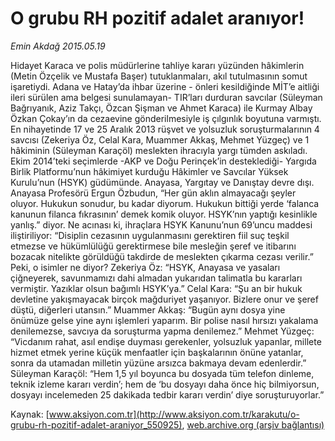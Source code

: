# O grubu RH pozitif adalet aranıyor!

*Emin Akdağ 2015.05.19*

<div class="pNewsDetailMainContent ctx_content" itemprop="articleBody">
 <p>
  Hidayet Karaca ve polis müdürlerine tahliye kararı yüzünden hâkimlerin (Metin Özçelik ve Mustafa Başer) tutuklanmaları, akıl tutulmasının somut işaretiydi. Adana ve Hatay’da ihbar üzerine - önleri kesildiğinde MİT’e aitliği ileri sürülen ama belgesi sunulamayan- TIR’ları durduran savcılar (Süleyman Bağrıyanık, Aziz Takçı, Özcan Şişman ve Ahmet Karaca) ile Kurmay Albay Özkan Çokay’ın da cezaevine gönderilmesiyle iş çılgınlık boyutuna varmıştı. En nihayetinde 17 ve 25 Aralık 2013 rüşvet ve yolsuzluk soruşturmalarının 4 savcısı (Zekeriya Öz, Celal Kara, Muammer Akkaş, Mehmet Yüzgeç) ve 1 hâkiminin (Süleyman Karaçöl) meslekten ihracıyla yargı tümden askıladı. Ekim 2014’teki seçimlerde -AKP ve Doğu Perinçek’in desteklediği- Yargıda Birlik Platformu’nun hâkimiyet kurduğu Hâkimler ve Savcılar Yüksek Kurulu’nun (HSYK) güdümünde. Anayasa, Yargıtay ve Danıştay devre dışı. Anayasa Profesörü Ergun Özbudun, “Her gün aklın almayacağı şeyler oluyor. Hukukun sonudur, bu kadar diyorum. Hukukun bittiği yerde ‘falanca kanunun filanca fıkrasının’ demek komik oluyor. HSYK’nın yaptığı kesinlikle yanlış.” diyor. Ne acınası ki, ihraçlara HSYK Kanunu’nun 69’uncu maddesi iliştiriliyor: “Disiplin cezasının uygulanmasını gerektiren fiil suç teşkil etmezse ve hükümlülüğü gerektirmese bile mesleğin şeref ve itibarını bozacak nitelikte görüldüğü takdirde de meslekten çıkarma cezası verilir.” Peki, o isimler ne diyor? Zekeriya Öz: “HSYK, Anayasa ve yasaları çiğneyerek, savunmamızı dahi almadan yukarıdan talimatla bu kararları vermiştir. Yazıklar olsun bağımlı HSYK’ya.” Celal Kara: “Şu an bir hukuk devletine yakışmayacak birçok mağduriyet yaşanıyor. Bizlere onur ve şeref düştü, diğerleri utansın.” Muammer Akkaş: “Bugün aynı dosya yine önümüze gelse yine aynı işlemleri yaparım. Bir polise nasıl hırsızı yakalama denilemezse, savcıya da soruşturma yapma denilemez.” Mehmet Yüzgeç: “Vicdanım rahat, asıl endişe duyması gerekenler, yolsuzluk yapanlar, millete hizmet etmek yerine küçük menfaatler için başkalarının önüne yatanlar, sonra da utamadan milletin yüzüne arsızca bakmaya devam edenlerdir.” Süleyman Karaçöl: “Hem 1,5 yıl boyunca bu dosyada tüm telefon dinleme, teknik izleme kararı verdin’; hem de ‘bu dosyayı daha önce hiç bilmiyorsun, dosyayı incelemeden 25 dakikada tedbir kararı verdin’ diye soruşturuyorlar.”
 </p>
</div>


Kaynak: [www.aksiyon.com.tr](http://www.aksiyon.com.tr/karakutu/o-grubu-rh-pozitif-adalet-araniyor_550925), [web.archive.org (arşiv bağlantısı)](http://web.archive.org/web/20151213085337/http://www.aksiyon.com.tr/karakutu/o-grubu-rh-pozitif-adalet-araniyor_550925)
